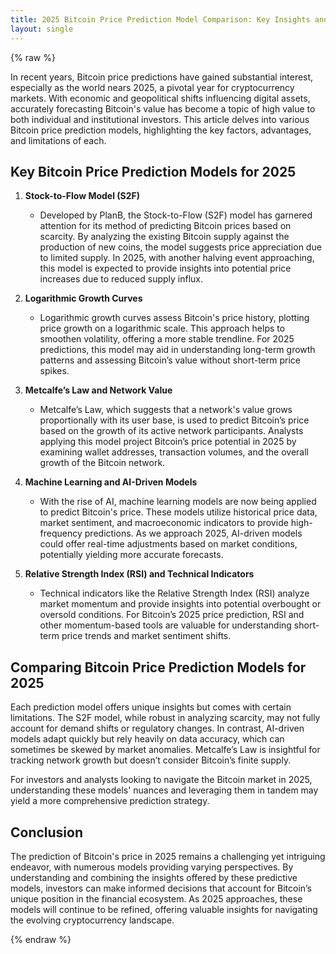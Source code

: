 ```yaml
---
title: 2025 Bitcoin Price Prediction Model Comparison: Key Insights and High-Value Keywords
layout: single
---
```


{% raw %}

In recent years, Bitcoin price predictions have gained substantial interest, especially as the world nears 2025, a pivotal year for cryptocurrency markets. With economic and geopolitical shifts influencing digital assets, accurately forecasting Bitcoin's value has become a topic of high value to both individual and institutional investors. This article delves into various Bitcoin price prediction models, highlighting the key factors, advantages, and limitations of each.

## Key Bitcoin Price Prediction Models for 2025

1. **Stock-to-Flow Model (S2F)**
   - Developed by PlanB, the Stock-to-Flow (S2F) model has garnered attention for its method of predicting Bitcoin prices based on scarcity. By analyzing the existing Bitcoin supply against the production of new coins, the model suggests price appreciation due to limited supply. In 2025, with another halving event approaching, this model is expected to provide insights into potential price increases due to reduced supply influx.

2. **Logarithmic Growth Curves**
   - Logarithmic growth curves assess Bitcoin's price history, plotting price growth on a logarithmic scale. This approach helps to smoothen volatility, offering a more stable trendline. For 2025 predictions, this model may aid in understanding long-term growth patterns and assessing Bitcoin’s value without short-term price spikes.

3. **Metcalfe’s Law and Network Value**
   - Metcalfe’s Law, which suggests that a network's value grows proportionally with its user base, is used to predict Bitcoin’s price based on the growth of its active network participants. Analysts applying this model project Bitcoin’s price potential in 2025 by examining wallet addresses, transaction volumes, and the overall growth of the Bitcoin network.

4. **Machine Learning and AI-Driven Models**
   - With the rise of AI, machine learning models are now being applied to predict Bitcoin's price. These models utilize historical price data, market sentiment, and macroeconomic indicators to provide high-frequency predictions. As we approach 2025, AI-driven models could offer real-time adjustments based on market conditions, potentially yielding more accurate forecasts.

5. **Relative Strength Index (RSI) and Technical Indicators**
   - Technical indicators like the Relative Strength Index (RSI) analyze market momentum and provide insights into potential overbought or oversold conditions. For Bitcoin’s 2025 price prediction, RSI and other momentum-based tools are valuable for understanding short-term price trends and market sentiment shifts.

## Comparing Bitcoin Price Prediction Models for 2025

Each prediction model offers unique insights but comes with certain limitations. The S2F model, while robust in analyzing scarcity, may not fully account for demand shifts or regulatory changes. In contrast, AI-driven models adapt quickly but rely heavily on data accuracy, which can sometimes be skewed by market anomalies. Metcalfe’s Law is insightful for tracking network growth but doesn’t consider Bitcoin’s finite supply.

For investors and analysts looking to navigate the Bitcoin market in 2025, understanding these models' nuances and leveraging them in tandem may yield a more comprehensive prediction strategy.

## Conclusion

The prediction of Bitcoin's price in 2025 remains a challenging yet intriguing endeavor, with numerous models providing varying perspectives. By understanding and combining the insights offered by these predictive models, investors can make informed decisions that account for Bitcoin’s unique position in the financial ecosystem. As 2025 approaches, these models will continue to be refined, offering valuable insights for navigating the evolving cryptocurrency landscape.

{% endraw %}
